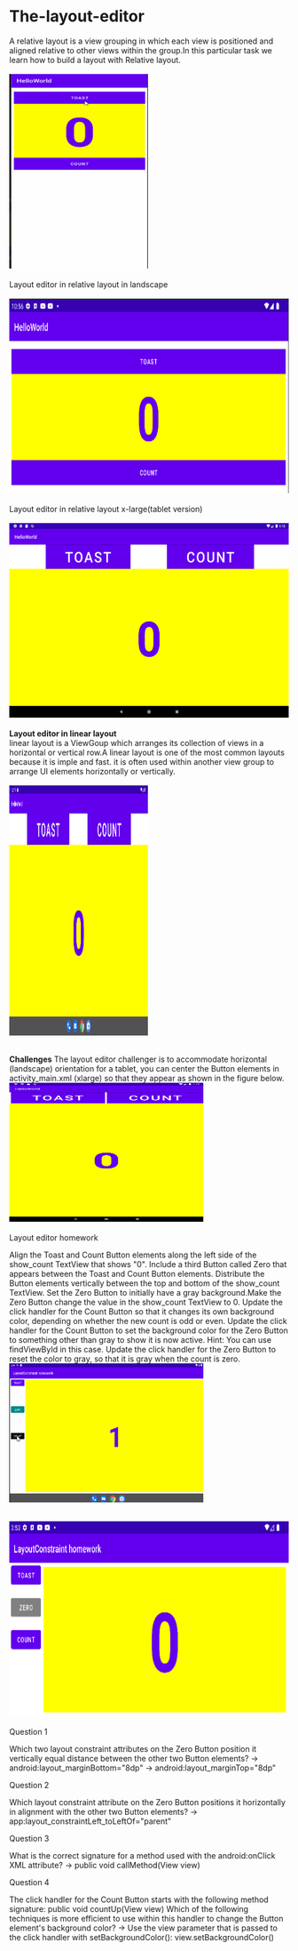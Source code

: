 # The-layout-editor
A relative layout is a view grouping in which each view is positioned and aligned relative to other views within the group.In this particular task we learn how to build a layout with Relative layout.
<br>
<br>
<img src="/Screenshots/linear.gif" width="250" height="350"/>
<br>
<br>
Layout editor in relative layout in landscape
<br><br>
<img src="/Screenshots/layout_relativeland.png" width="550" height="350"/>
<br>
<br>
Layout editor in relative layout x-large(tablet version)
<br><br>
<img src="/Screenshots/tablet.png" width="550" height="350"/>
<br>
<br>
<b>Layout editor in linear layout</b>
<br>
linear layout is a ViewGoup which arranges its collection of views in a horizontal or vertical row.A linear layout is one of the most common layouts because it is imple and fast. it is often used within another view group to arrange UI elements horizontally or vertically.
<br>
<br>
<img src="/Screenshots/layout_relativex-large.png"  width="250" height="450"/>
<br><br>

<b>Challenges</b>
The layout editor challenger is to accommodate horizontal (landscape) orientation for a tablet, you can center the Button elements in activity_main.xml (xlarge) so that they appear as shown in the figure below.
<img src="/Screenshots/linear.png" width="350" height="250"/>
<br>
<br>
Layout editor homework

Align the Toast and Count Button elements along the left side of the show_count TextView that shows "0". Include a third Button called Zero that appears between the Toast and Count Button elements. Distribute the Button elements vertically between the top and bottom of the show_count TextView. Set the Zero Button to initially have a gray background.Make the Zero Button change the value in the show_count TextView to 0. Update the click handler for the Count Button so that it changes its own background color, depending on whether the new count is odd or even. Update the click handler for the Count Button to set the background color for the Zero Button to something other than gray to show it is now active. Hint: You can use findViewById in this case. Update the click handler for the Zero Button to reset the color to gray, so that it is gray when the count is zero.
<img src="/Screenshots/linearh.gif" width="350" height="250"/>

<br>
<img src="/Screenshots/Layoutconstrainthomework_land.png" width="550" height="350"/>

<br>
<br>
Question 1

Which two layout constraint attributes on the Zero Button position it vertically equal distance between the other two Button elements?
-> android:layout_marginBottom="8dp"
-> android:layout_marginTop="8dp"

Question 2

Which layout constraint attribute on the Zero Button positions it horizontally in alignment with the other two Button elements?
-> app:layout_constraintLeft_toLeftOf="parent"

Question 3

What is the correct signature for a method used with the android:onClick XML attribute?
-> public void callMethod(View view)

Question 4

The click handler for the Count Button starts with the following method signature:
public void countUp(View view)
Which of the following techniques is more efficient to use within this handler to change the Button element's background color?
-> Use the view parameter that is passed to the click handler with setBackgroundColor(): view.setBackgroundColor()
